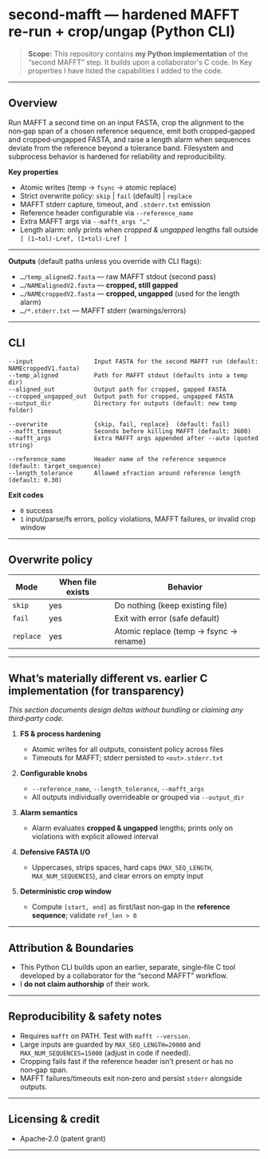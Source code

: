 # second-mafft — hardened MAFFT re-run + crop/ungap (Python CLI)

> **Scope:** This repository contains **my Python implementation** of the “second MAFFT” step. It builds upon a collaborator's C code. In Key properties I have listed the capabilities I added to the code. 

---

## Overview

Run MAFFT a second time on an input FASTA, crop the alignment to the non‑gap span of a chosen reference sequence, emit both cropped‑gapped and cropped‑ungapped FASTA, and raise a length alarm when sequences deviate from the reference beyond a tolerance band. Filesystem and subprocess behavior is hardened for reliability and reproducibility.

**Key properties**

* Atomic writes (temp → `fsync` → atomic replace)
* Strict overwrite policy: `skip` | `fail` (default) | `replace`
* MAFFT stderr capture, timeout, and `.stderr.txt` emission
* Reference header configurable via `--reference_name`
* Extra MAFFT args via `--mafft_args "…"`
* Length alarm: only prints when *cropped & ungapped* lengths fall outside `[ (1−tol)·Lref, (1+tol)·Lref ]`

---

**Outputs** (default paths unless you override with CLI flags):

* `…/temp_aligned2.fasta` — raw MAFFT stdout (second pass)
* `…/NAMEalignedV2.fasta` — **cropped, still gapped**
* `…/NAMEcroppedV2.fasta` — **cropped, ungapped** (used for the length alarm)
* `…/*.stderr.txt` — MAFFT stderr (warnings/errors)

---

## CLI

```text
--input                 Input FASTA for the second MAFFT run (default: NAMEcroppedV1.fasta)
--temp_aligned          Path for MAFFT stdout (defaults into a temp dir)
--aligned_out           Output path for cropped, gapped FASTA
--cropped_ungapped_out  Output path for cropped, ungapped FASTA
--output_dir            Directory for outputs (default: new temp folder)

--overwrite             {skip, fail, replace}  (default: fail)
--mafft_timeout         Seconds before killing MAFFT (default: 3600)
--mafft_args            Extra MAFFT args appended after --auto (quoted string)

--reference_name        Header name of the reference sequence (default: target_sequence)
--length_tolerance      Allowed ±fraction around reference length (default: 0.30)
```

**Exit codes**

* `0` success
* `1` input/parse/fs errors, policy violations, MAFFT failures, or invalid crop window

---

## Overwrite policy

| Mode      | When file exists | Behavior                               |
| --------- | ---------------- | -------------------------------------- |
| `skip`    | yes              | Do nothing (keep existing file)        |
| `fail`    | yes              | Exit with error (safe default)         |
| `replace` | yes              | Atomic replace (temp → fsync → rename) |

---

## What’s materially different vs. earlier C implementation (for transparency)

*This section documents design deltas without bundling or claiming any third‑party code.*

1. **FS & process hardening**

   * Atomic writes for all outputs, consistent policy across files
   * Timeouts for MAFFT; stderr persisted to `<out>.stderr.txt`
2. **Configurable knobs**

   * `--reference_name`, `--length_tolerance`, `--mafft_args`
   * All outputs individually overrideable or grouped via `--output_dir`
3. **Alarm semantics**

   * Alarm evaluates **cropped & ungapped** lengths; prints only on violations with explicit allowed interval
4. **Defensive FASTA I/O**

   * Uppercases, strips spaces, hard caps (`MAX_SEQ_LENGTH`, `MAX_NUM_SEQUENCES`), and clear errors on empty input
5. **Deterministic crop window**

   * Compute `[start, end]` as first/last non‑gap in the **reference sequence**; validate `ref_len > 0`

---

## Attribution & Boundaries

* This Python CLI builds upon an earlier, separate, single‑file C tool developed by a collaborator for the “second MAFFT” workflow.
* I **do not claim authorship** of their work.

---

## Reproducibility & safety notes

* Requires `mafft` on PATH. Test with `mafft --version`.
* Large inputs are guarded by `MAX_SEQ_LENGTH=20000` and `MAX_NUM_SEQUENCES=15000` (adjust in code if needed).
* Cropping fails fast if the reference header isn’t present or has no non‑gap span.
* MAFFT failures/timeouts exit non‑zero and persist `stderr` alongside outputs.

---

## Licensing & credit

* Apache‑2.0 (patent grant)

---
